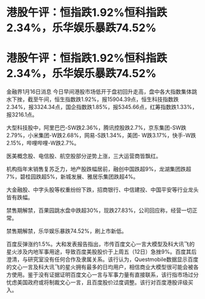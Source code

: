 # 港股午评：恒指跌1.92%恒科指跌2.34%，乐华娱乐暴跌74.52%

# 港股午评：恒指跌1.92%恒科指跌2.34%，乐华娱乐暴跌74.52%

金融界1月16日消息
今日早间港股市场低开于盘初回升走高，盘中各大指数集体跳水下挫，截至午间，恒生指数跌1.92%，报15904.39点，恒生科技指数跌2.34%，报3324.34点，国企指数跌1.85%，报5345.66点，红筹指数跌1.33%，报3216.1点。

大型科技股中，阿里巴巴-SW跌2.36%，腾讯控股跌2.7%，京东集团-SW跌2.79%，小米集团-W跌2.68%，网易-S跌1.34%，美团-
W跌3.17%，快手-W跌2.15%，哔哩哔哩-W跌2.7%。

医美概念股、电信股、航空股部分逆势上涨，三大运营商皆飘红。

机构指年末销售复苏乏力，地产股跌幅居前，融创中国跌超9%，龙湖集团跌超7%，碧桂园跌超5%，新城发展、雅居乐集团跌超4%。

大金融股、中字头股等权重纷纷下跌，招商银行、中信建投、中国平安等行业龙头皆有跌幅。

禁售期解禁，百果园跳水盘中跌超30%，现跌27.83%，公司回应称，经营一切正常。

禁售期解禁，乐华娱乐暴跌74.52%，刷上市新低。

百度反弹涨约1.5%。大和发表报告指出，市传百度文心一言大模型及科大讯飞的星火涉及内地军事用途，导致百度美股股价于上周五（12日）急挫9%。百度其后澄清，与研究室没有任何合作及隶属关系。该行认为，Questmobile数据显示百度的文心一言及科大讯飞的星火拥有最多的日均用户，相信商业大模型很可能会被各方使用。鉴于没有证据证明百度文心一言与军事力量有直接联系，该行指市场过分忧虑美国政府或将制裁文心一言，且百度股价过度调整。该行对百度港股评级买入。

